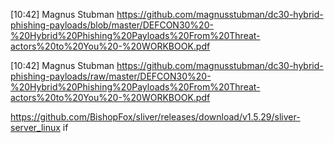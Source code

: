 [10:42] Magnus Stubman
https://github.com/magnusstubman/dc30-hybrid-phishing-payloads/blob/master/DEFCON30%20-%20Hybrid%20Phishing%20Payloads%20From%20Threat-actors%20to%20You%20-%20WORKBOOK.pdf

[10:42] Magnus Stubman
https://github.com/magnusstubman/dc30-hybrid-phishing-payloads/raw/master/DEFCON30%20-%20Hybrid%20Phishing%20Payloads%20From%20Threat-actors%20to%20You%20-%20WORKBOOK.pdf

https://github.com/BishopFox/sliver/releases/download/v1.5.29/sliver-server_linux if
